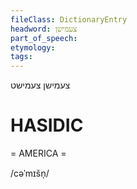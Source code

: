 ```yaml
---
fileClass: DictionaryEntry
headword: צעמישן
part_of_speech: 
etymology: 
tags: 
---
```

צעמישן
צעמישט

HASIDIC
=======
= AMERICA = 

/cəˈmɪšn̩/